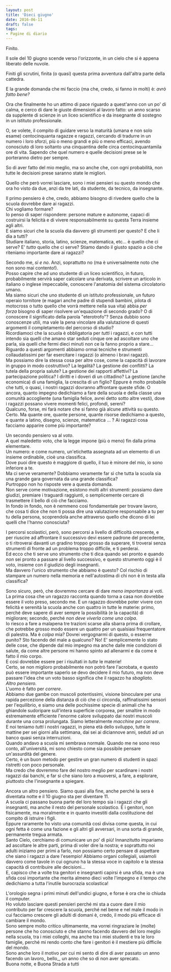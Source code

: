 ```yaml
---
layout: post
title: 'Dieci giugno'
date: 2016-06-11
draft: false
tags: 
- Pagine di diario
---
```


Finito.  
  
Il sole del 10 giugno scende verso l'orizzonte, in un cielo che si è appena liberato delle nuvole.  
  
Finiti gli scrutini, finita (o quasi) questa prima avventura dall'altra parte della cattedra.  
  
E la grande domanda che mi faccio (ma che, credo, si fanno in molti) è: _avrò fatto bene?_  
  
Ora che finalmente ho un attimo di pace riguardo a quest'anno con un po' di calma, e cerco di dare le giuste dimensioni al lavoro fatto: un anno scarso da supplente di scienze in un liceo scientifico e da insegnante di sostegno in un istituto professionale.  
  
O, se volete, il compito di guidare verso la maturità (umana e non solo esame) centocinquanta ragazze e ragazzi, cercando di tradurre in un numero i loro sforzi, più o meno grandi e più o meno efficaci, avendo conosciuto di loro soltanto una cinquantina delle circa centocinquantamila ore di vita. Sapendo che quel numero e quelle decisioni prese se le porteranno dietro per sempre.  
  
So di aver fatto del mio meglio, ma so anche che, con ogni probabilità, non tutte le decisioni prese saranno state le migliori.  
  
Quello che però vorrei lasciare, sono i miei pensieri su questo mondo che ora ho visto da due, anzi da tre lati, da studente, da tecnico, da insegnante.  
  
Il primo pensiero è che, credo, abbiamo bisogno di rivedere quello che la scuola dovrebbe dare ai ragazzi.  
Chi vogliamo formare?  
Io penso di saper rispondere: persone mature e autonome, capaci di costruirsi la felicità e di vivere responsabilmente su questa Terra insieme agli altri.  
E siamo sicuri che la scuola dia davvero gli strumenti per questo? E che li dia a tutti?  
Studiare italiano, storia, latino, scienze, matematica, etc... è quello che ci serve? E' _tutto_ quello che ci serve? Stiamo dando il giusto spazio a ciò che riteniamo importante dare ai ragazzi?  
  
Secondo me, _sì e no_. Anzi, soprattutto no (ma è universalmente noto che non sono mai contento!).  
Posso capire che ad uno studente di un liceo scientifico, in futuro, probabilmente servirà saper calcolare una derivata, scrivere un articolo in italiano o inglese impeccabile, conoscere l'anatomia del sistema circolatorio umano.  
Ma siamo sicuri che uno studente di un istituto professionale, un futuro operaio tornitore (e magari anche padre di stupendi bambini, pilota di motocross o tutto quello che vorrà mettere nella sua vita) abbia _per forza_ bisogno di saper risolvere un'equazione di secondo grado? O di conoscere il significato della parola "eterotrofo"? Senza dubbio sono conoscenze utili, ma vale la pena vincolare alla valutazione di questi argomenti il completamento del percorso di studio?  
Ricordiamoci che la scuola è obbligatoria per _tutti_ i ragazzi, e con tutti intendo sia quelli che amano star seduti cinque ore ad ascoltare uno che parla, sia quelli che fermi dieci minuti non ce la fanno proprio a stare...  
Riguardo a questi argomenti abbiamo ormai tecniche e strumenti collaudatissimi per far esercitare i ragazzi (o almeno i bravi ragazzi).  
Ma possiamo dire la stessa cosa per altre cose, come la capacità di lavorare in gruppo in modo costruttivo? La legalità? La gestione dei conflitti? La tutela della propria salute? La gestione dei rapporti affettivi? La partecipazione politica? I diritti e i doveri di un cittadino? La gestione (anche economica) di una famiglia, la crescita di un figlio? Eppure è molto probabile che tutti, o quasi, i nostri ragazzi dovranno affrontare queste sfide. O ancora, quanto impegno dedichiamo a fare della scuola e della classe una comunità accogliente (una famiglia felice, avrei detto sotto altre vesti), dove i ragazzi possano vivere momenti felici, profondi, sereni?  
Qualcuno, forse, mi farà notare che si fanno già alcune attività su questo. Certo. Ma quante ore, quante persone, quante risorse dedichiamo a questo, e quante a latino, disegno, scienze, matematica ... ? Ai ragazzi cosa facciamo apparire come più importante?  
  
Un secondo pensiero va al _voto_.  
A quel maledetto voto, che la legge impone (più o meno) fin dalla prima elementare.  
Un numero: e come numero, un'etichetta assegnata ad un elemento di un insieme ordinabile, cioè una classifica.  
Dove puoi dire questo è maggiore di quello, il tuo è minore del mio, io sono inferiore a te.  
Ma ci serve veramente? Dobbiamo veramente far sì che tutta la scuola sia una grande gara governata da una grande classifica?  
Purtroppo non ho risposte vere a questa domanda.  
Non serve come motivazione, esistono molti altri strumenti: possiamo dare giudizi, premiare i traguardi raggiunti, o semplicemente cercare di trasmettere il bello di ciò che facciamo.  
In fondo in fondo, non è nemmeno così fondamentale per trovare lavoro, che cosa ti dice che non ti possa dire una valutazione responsabile a tu per tu della persona, scoprendola anche attraverso quello che dicono di lei quelli che l'hanno conosciuta?  
  
I percorsi scolastici, però, sono percorsi a livello di difficoltà crescente, e per riuscire ad affrontare il successivo devi essere padrone del precedente, o ti ritroverai davanti un gradino troppo grosso da superare, ti troverai senza strumenti di fronte ad un problema troppo difficile, e ti perderai.  
Ed ecco che ti serve uno strumento che ti dica quando sei pronto e quando _non_ sei pronto a passare al livello successivo, e questo strumento oggi è il voto, insieme con il giudizio degli insegnanti.  
Ma davvero l'unico strumento che abbiamo è questo? Col rischio di stampare un numero nella memoria e nell'autostima di chi non è in testa alla classifica?  
  
Sono sicuro, però, che dovremmo cercare di dare _meno importanza_ ai voti. La prima cosa che un ragazzo racconta quando torna a casa non dovrebbe essere il voto preso, secondo me. E un ragazzo dovrebbe poter vivere con felicità e serenità la scuola anche con quattro in tutte le materie: primo, perché deve sapere di aver sempre la possibilità (e la capacità) di migliorare; secondo, perché _non deve viverla come una colpa_.  
Io riesco a fare a malapena tre trazioni scarse alla sbarra prima di crollare, che potrebbe grosso modo essere un quattro per un qualsiasi frequentatore di palestra. Ma è _colpa_ mia? Dovrei vergognarmi di questo, o esserne punito? Sto facendo del male a qualcuno? No! E' semplicemente lo stato delle cose, che dipende dal mio impegno ma anche dalle mie condizioni di salute, da come altre persone mi hanno spinto ad allenarmi e da come è fatto il mio corpo.  
E così dovrebbe essere per i risultati in _tutte_ le materie!  
Certo, se non miglioro probabilmente non potrò fare l'acrobata, e questo può essere importante saperlo se devo decidere il mio futuro, ma non deve passare l'idea che un voto basso significa che il ragazzo ha _sbagliato._  
_Altro pensiero._  
L'uomo è fatto per _correre_.  
Abbiamo due gambe con muscoli potentissimi, visione binoculare per una rapida percezione della distanza di ciò che ci circonda, raffinatissimi sensori per l'equilibrio, e siamo una delle pochissime specie di animali che ha ghiandole sudoripare sull'intera superficie corporea, per smaltire in modo estremamente efficiente l'enorme calore sviluppato dai nostri muscoli durante una corsa prolungata. Siamo letteralmente _macchine per correre_.  
E noi teniamo _tutti_ i nostri ragazzi, in piena età dello sviluppo, tutte le mattine per sei giorni alla settimana, dai sei ai diciannove anni, seduti ad un banco quasi senza interruzioni.  
Quando andavo a scuola mi sembrava normale. Quando me ne sono reso conto, all'università, mi sono chiesto come sia possibile pensare un'assurdità del genere.  
Certo, è un buon metodo per gestire un gran numero di studenti in spazi ristretti con poco personale.  
Ma credo che dovremmo fare del nostro meglio per scardinare i nostri ragazzi dai banchi, e far sì che siano loro a muoversi, a fare, a esplorare, piuttosto che l'insegnante a spiegare.  
  
Ancora un altro pensiero. Siamo quasi alla fine, anche perché la sera è diventata notte e il 10 giugno sta per diventare 11.  
A scuola ci passano buona parte del loro tempo sia i ragazzi che gli insegnanti, ma anche il resto del personale scolastico. E i genitori, non fisicamente, ma moralmente e in quanto investiti dalla costituzione del compito di istruire i figli.  
Eppure raramente ho visto una comunità così divisa come questa, in cui ogni fetta è come una fazione e gli altri gli avversari, in una sorta di grande, permanente tregua armata.  
Santo Cielo, cerchiamo di comunicare un po' di più! Innanzitutto impariamo ad ascoltare le altre parti, prima di voler dire la nostra; e soprattutto noi adulti iniziamo per primi a farlo, non possiamo certo pensare di aspettare che siano i ragazzi a dare l'esempio! Abbiamo organi collegiali, usiamoli davvero come tavole in cui ognuno ha la stessa voce in capitolo e la stessa capacità di contribuire alle decisioni...  
E, capisco che a volte tra genitori e insegnanti capirsi è una sfida, ma è una sfida così importante che merita almeno dieci volte l'impegno e il tempo che dedichiamo a tutta l'inutile burocrazia scolastica!  
  
L'orologio segna i primi minuti dell'undici giugno, e forse è ora che io chiuda il computer.  
Ho voluto lasciare questi pensieri perché mi sta a cuore dare il mio contributo per far crescere la scuola, perché nel bene e nel male il modo in cui facciamo crescere gli adulti di domani è, credo, il modo più efficace di cambiare il mondo.  
Sono sempre molto critico ultimamente, ma vorrei ringraziare le (molte) persone che ho conosciuto e che stanno facendo davvero del loro meglio nella scuola, tra i miei colleghi, ma anche tra i miei studenti e tra le loro famiglie, perché mi rendo conto che fare i genitori è il mestiere più difficile del mondo.  
Sono anche loro il motivo per cui mi sento di dire di aver passato un anno facendo un lavoro_ bello_, un anno che so di non aver sprecato.  
Buona notte, e Buona Strada a tutti
